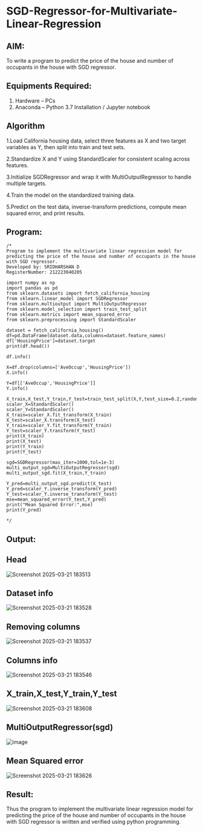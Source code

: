 # SGD-Regressor-for-Multivariate-Linear-Regression

## AIM:
To write a program to predict the price of the house and number of occupants in the house with SGD regressor.

## Equipments Required:
1. Hardware – PCs
2. Anaconda – Python 3.7 Installation / Jupyter notebook

## Algorithm
1.Load California housing data, select three features as X and two target variables as Y, then split into train and test sets.

2.Standardize X and Y using StandardScaler for consistent scaling across features.

3.Initialize SGDRegressor and wrap it with MultiOutputRegressor to handle multiple targets.

4.Train the model on the standardized training data.

5.Predict on the test data, inverse-transform predictions, compute mean squared error, and print results.

## Program:
```
/*
Program to implement the multivariate linear regression model for predicting the price of the house and number of occupants in the house with SGD regressor.
Developed by: SRIDHARSHAN D
RegisterNumber: 212223040205

import numpy as np
import pandas as pd
from sklearn.datasets import fetch_california_housing
from sklearn.linear_model import SGDRegressor
from sklearn.multioutput import MultiOutputRegressor
from sklearn.model_selection import train_test_split
from sklearn.metrics import mean_squared_error
from sklearn.preprocessing import StandardScaler

dataset = fetch_california_housing()
df=pd.DataFrame(dataset.data,columns=dataset.feature_names)
df['HousingPrice']=dataset.target
print(df.head())

df.info()

X=df.drop(columns=['AveOccup','HousingPrice'])
X.info()

Y=df[['AveOccup','HousingPrice']]
Y.info()

X_train,X_test,Y_train,Y_test=train_test_split(X,Y,test_size=0.2,random_state=42)
scaler_X=StandardScaler()
scaler_Y=StandardScaler()
X_train=scaler_X.fit_transform(X_train)
X_test=scaler_X.transform(X_test)
Y_train=scaler_Y.fit_transform(Y_train)
Y_test=scaler_Y.transform(Y_test)
print(X_train)
print(X_test)
print(Y_train)
print(Y_test)

sgd=SGDRegressor(max_iter=1000,tol=1e-3)
multi_output_sgd=MultiOutputRegressor(sgd)
multi_output_sgd.fit(X_train,Y_train)

Y_pred=multi_output_sgd.predict(X_test)
Y_pred=scaler_Y.inverse_transform(Y_pred)
Y_test=scaler_Y.inverse_transform(Y_test)
mse=mean_squared_error(Y_test,Y_pred)
print("Mean Squared Error:",mse)
print(Y_pred)

*/
```

## Output:
## Head
![Screenshot 2025-03-21 183513](https://github.com/user-attachments/assets/ad9cac19-0c53-4d5c-a1be-5bfde6cf95c6)
## Dataset info
![Screenshot 2025-03-21 183528](https://github.com/user-attachments/assets/910dd336-e517-4537-b5d3-48db7514fd8f)
## Removing columns
![Screenshot 2025-03-21 183537](https://github.com/user-attachments/assets/fe28a0cd-3b96-4c0e-a1f9-2b2e5d8dbbea)
## Columns info
![Screenshot 2025-03-21 183546](https://github.com/user-attachments/assets/f7b5fb9d-3b9e-4374-b9f2-322e9c3626fd)

## X_train,X_test,Y_train,Y_test
![Screenshot 2025-03-21 183608](https://github.com/user-attachments/assets/e8c84223-7a5a-41dd-a4b0-93abed0d62ed)
## MultiOutputRegressor(sgd)
![image](https://github.com/user-attachments/assets/0b19f675-30d4-4d60-8e26-dd866d1ca975)
## Mean Squared error
![Screenshot 2025-03-21 183626](https://github.com/user-attachments/assets/06fe8bd0-7130-45d1-8788-cae333292a09)

## Result:
Thus the program to implement the multivariate linear regression model for predicting the price of the house and number of occupants in the house with SGD regressor is written and verified using python programming.
